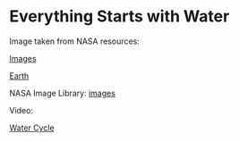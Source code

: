 # Everything Starts with Water

Image taken from NASA resources:

[Images](https://images-assets.nasa.gov/image/STS057-73-075/STS057-73-075~large.jpg)

[Earth](https://images.nasa.gov/search?q=rivers&page=1&media=image&yearStart=1920&yearEnd=2023)

NASA Image Library: [images](https://api.nasa.gov/#browseAPI)


Video:

[Water Cycle](https://images.nasa.gov/search?q=water%20cycle&page=1&media=image,video&yearStart=1920&yearEnd=2023)
